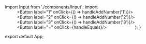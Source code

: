 import Input from './components/Input'; 
 import 
           <Button label="1" onClick={() => handleAddNumber('1')}/> 
           <Button label="2" onClick={() => handleAddNumber('2')}/> 
           <Button label="3" onClick={() => handleAddNumber('3')}/> 
           <Button label="=" onClick={handleEquals}/> 
         </Row> 
       </Content> 
     </Container> 
   ); 
 } 
  
 export default App;

